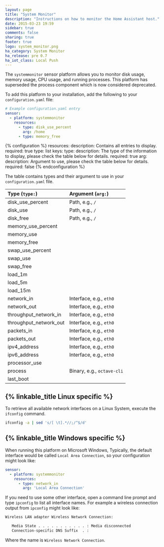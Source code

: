 ```yaml
---
layout: page
title: "System Monitor"
description: "Instructions on how to monitor the Home Assistant host."
date: 2015-03-23 19:59
sidebar: true
comments: false
sharing: true
footer: true
logo: system_monitor.png
ha_category: System Monitor
ha_release: pre 0.7
ha_iot_class: Local Push
---
```


The `systemmonitor` sensor platform allows you to monitor disk usage,
memory usage, CPU usage, and running processes. This platform has superseded the
process component which is now considered deprecated.

To add this platform to your installation,
add the following to your `configuration.yaml` file:

```yaml
# Example configuration.yaml entry
sensor:
  - platform: systemmonitor
    resources:
      - type: disk_use_percent
        arg: /home
      - type: memory_free
```

{% configuration %}
resources:
  description: Contains all entries to display.
  required: true
  type: list
  keys:
    type:
      description: The type of the information to display, please check the table below for details.
      required: true
    arg:
      description: Argument to use, please check the table below for details.
      required: false
{% endconfiguration %}

The table contains types and their argument to use in your `configuration.yaml`
file.

| Type (`type:`)         | Argument (`arg:`)         |
| :--------------------- |:--------------------------|
| disk_use_percent       | Path, e.g., `/`           |
| disk_use               | Path, e.g., `/`           |
| disk_free              | Path, e.g., `/`           |
| memory_use_percent     |                           |
| memory_use             |                           |
| memory_free            |                           |
| swap_use_percent       |                           |
| swap_use               |                           |
| swap_free              |                           |
| load_1m                |                           |
| load_5m                |                           |
| load_15m               |                           |
| network_in             | Interface, e.g., `eth0`   |
| network_out            | Interface, e.g., `eth0`   |
| throughput_network_in  | Interface, e.g., `eth0`   |
| throughput_network_out | Interface, e.g., `eth0`   |
| packets_in             | Interface, e.g., `eth0`   |
| packets_out            | Interface, e.g., `eth0`   |
| ipv4_address           | Interface, e.g., `eth0`   |
| ipv6_address           | Interface, e.g., `eth0`   |
| processor_use          |                           |
| process                | Binary, e.g., `octave-cli` |
| last_boot              |                           |

## {% linkable_title Linux specific %}

To retrieve all available network interfaces on a Linux System, execute the
`ifconfig` command.

```bash
ifconfig -a | sed 's/[ \t].*//;/^$/d'
```

## {% linkable_title Windows specific %}

When running this platform on Microsoft Windows, Typically,
the default interface would be called `Local Area Connection`,
so your configuration might look like:

```yaml
sensor:
  - platform: systemmonitor
    resources:
      - type: network_in
        arg: 'Local Area Connection'
```

If you need to use some other interface, open a command line prompt and type `ipconfig` to list all interface names. For example a wireless connection output from `ipconfig` might look like:

```bash
Wireless LAN adapter Wireless Network Connection:

   Media State . . . . . . . . . . . : Media disconnected
   Connection-specific DNS Suffix  . :
```

Where the name is `Wireless Network Connection`.
